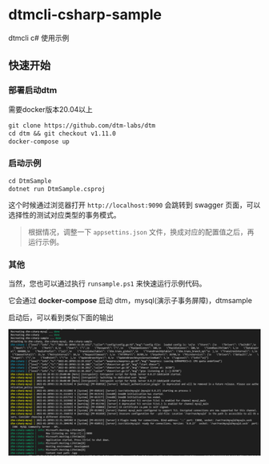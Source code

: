 # dtmcli-csharp-sample
dtmcli c# 使用示例

## 快速开始

### 部署启动dtm
需要docker版本20.04以上
```
git clone https://github.com/dtm-labs/dtm
cd dtm && git checkout v1.11.0
docker-compose up
```

### 启动示例
```
cd DtmSample
dotnet run DtmSample.csproj
```

这个时候通过浏览器打开 `http://localhost:9090` 会跳转到 swagger 页面，可以选择性的测试对应类型的事务模式。

> 根据情况，调整一下 `appsettins.json` 文件，换成对应的配置值之后，再运行示例。

### 其他

当然，您也可以通过执行 `runsample.ps1` 来快速运行示例代码。

它会通过 **docker-compose** 启动 dtm，mysql(演示子事务屏障)，dtmsample

启动后，可以看到类似下面的输出

![](./media/run.png)

